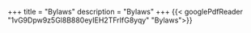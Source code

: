 +++
title = "Bylaws"
description = "Bylaws"
+++
{{< googlePdfReader "1vG9Dpw9z5Gl8B880eyIEH2TFrIfG8yqy" "Bylaws">}}
